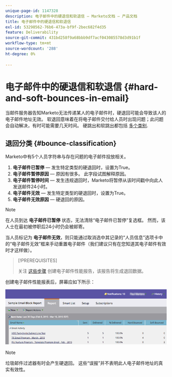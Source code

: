 ```yaml
---
unique-page-id: 1147328
description: 电子邮件中的硬退信和软退信 — Marketo文档 — 产品文档
title: 电子邮件中的硬退信和软退信
exl-id: 53298562-76b6-473a-bf9f-2bec682f4d35
feature: Deliverability
source-git-commit: 431bd258f9a68bbb9df7acf043085578d3d91b1f
workflow-type: tm+mt
source-wordcount: '288'
ht-degree: 0%

---
```


# 电子邮件中的硬退信和软退信 {#hard-and-soft-bounces-in-email}

当邮件服务器告知Marketo无法传递某人的电子邮件时，硬退回可能会导致该人的电子邮件地址无效。 软退回意味着在将电子邮件交付给人员时出现问题；此问题会自动解决，有时可能需要几天时间。 硬跳出和软跳出都包括 [多个类别](https://nation.marketo.com/t5/Knowledgebase/Maintaining-a-Directory-of-Leads-Bouncing-Emails/ta-p/300838).

## 退回分类 {#bounce-classification}

Marketo中有5个人员字符串与存在问题的电子邮件投放相关。

1. **电子邮件已暂停**  — 发生特定类型的硬退回时，设置为True。
1. **电子邮件暂停原因**  — 原因有很多。 此字段试图解释原因。
1. **电子邮件暂停时间**  — 发生违规退回时，Marketo将暂停从该时间戳中向此人发送邮件24小时。
1. **电子邮件无效**  — 发生特定类型的硬退回时，设置为True。
1. **电子邮件无效原因**  — 硬退回的原因。

>[!NOTE]
>
>在人员到达 **电子邮件已暂停** 状态，无法清除“电子邮件已暂停”复选框。 然而，该人士在最初被停职后24小时仍会被邮寄。
>
>当人员标记为 **电子邮件无效**，则只能通过取消选中其记录的“人员信息”选项卡中的“电子邮件无效”框来手动重置电子邮件（我们建议只有在您知道其电子邮件有效时才这样做）。

>[!PREREQUISITES]
>
>关注 [这些步骤](/help/marketo/product-docs/email-marketing/email-programs/email-program-data/email-performance-report.md) 创建电子邮件性能报告，该报告将生成退回数据。

创建电子邮件性能报表后，屏幕应如下所示：

![](assets/soft-hard-bounce.png)

>[!NOTE]
>
>垃圾邮件过滤器有时会产生硬退回。 这些“误报”并不表明此人电子邮件地址的真实有效性。

